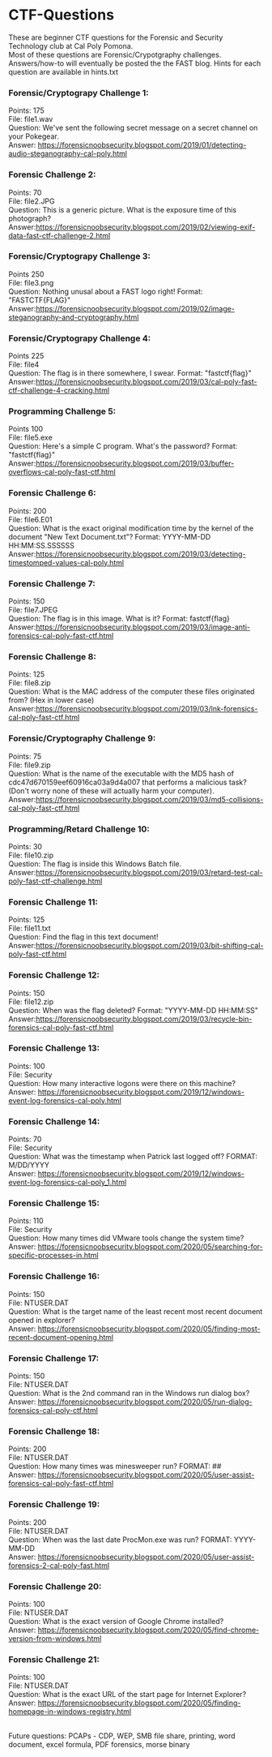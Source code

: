# CTF-Questions
These are beginner CTF questions for the Forensic and Security Technology club at Cal Poly Pomona.<br/>
Most of these questions are Forensic/Crypotgraphy challenges.<br/>
Answers/how-to will eventually be posted the the FAST blog. Hints for each question are available in hints.txt

### Forensic/Cryptograpy Challenge 1:
Points: 175 <br/>
File: file1.wav <br/>
Question: We've sent the following secret message on a secret channel on your Pokegear. <br/>
Answer: https://forensicnoobsecurity.blogspot.com/2019/01/detecting-audio-steganography-cal-poly.html

### Forensic Challenge 2:
Points: 70 <br/>
File: file2.JPG <br/>
Question: This is a generic picture. What is the exposure time of this photograph?<br/>
Answer:https://forensicnoobsecurity.blogspot.com/2019/02/viewing-exif-data-fast-ctf-challenge-2.html

### Forensic/Cryptograpy Challenge 3:
Points 250 <br/>
File: file3.png <br/>
Question: Nothing unusal about a FAST logo right! Format: "FASTCTF{FLAG}"<br/>
Answer:https://forensicnoobsecurity.blogspot.com/2019/02/image-steganography-and-cryptography.html

### Forensic/Cryptograpy Challenge 4:
Points 225 <br/>
File: file4 <br/>
Question: The flag is in there somewhere, I swear. Format: "fastctf{flag}"<br/>
Answer:https://forensicnoobsecurity.blogspot.com/2019/03/cal-poly-fast-ctf-challenge-4-cracking.html

### Programming Challenge 5:
Points 100 <br/>
File: file5.exe <br/>
Question: Here's a simple C program. What's the password? Format: "fastctf{flag}"<br/>
Answer:https://forensicnoobsecurity.blogspot.com/2019/03/buffer-overflows-cal-poly-fast-ctf.html

### Forensic Challenge 6:
Points: 200 <br/>
File: file6.E01 <br/>
Question: What is the exact original modification time by the kernel of the document "New Text Document.txt"? Format: YYYY-MM-DD HH:MM:SS.SSSSSS<br/>
Answer:https://forensicnoobsecurity.blogspot.com/2019/03/detecting-timestomped-values-cal-poly.html

### Forensic Challenge 7:
Points: 150 <br/>
File: file7.JPEG <br/>
Question: The flag is in this image. What is it? Format: fastctf{flag}<br/>
Answer:https://forensicnoobsecurity.blogspot.com/2019/03/image-anti-forensics-cal-poly-fast-ctf.html

### Forensic Challenge 8:
Points: 125 <br/>
File: file8.zip <br/>
Question: What is the MAC address of the computer these files originated from? (Hex in lower case)<br/>
Answer:https://forensicnoobsecurity.blogspot.com/2019/03/lnk-forensics-cal-poly-fast-ctf.html

### Forensic/Cryptography Challenge 9:
Points: 75 <br/>
File: file9.zip <br/>
Question: What is the name of the executable with the MD5 hash of cdc47d670159eef60916ca03a9d4a007 that performs a malicious task? (Don't worry none of these will actually harm your computer).<br/>
Answer:https://forensicnoobsecurity.blogspot.com/2019/03/md5-collisions-cal-poly-fast-ctf.html

### Programming/Retard Challenge 10:
Points: 30 <br/>
File: file10.zip <br/>
Question: The flag is inside this Windows Batch file.<br/>
Answer:https://forensicnoobsecurity.blogspot.com/2019/03/retard-test-cal-poly-fast-ctf-challenge.html

### Forensic Challenge 11:
Points: 125 <br/>
File: file11.txt <br/>
Question: Find the flag in this text document!<br/>
Answer:https://forensicnoobsecurity.blogspot.com/2019/03/bit-shifting-cal-poly-fast-ctf.html

### Forensic Challenge 12:
Points: 150 <br/>
File: file12.zip <br/>
Question: When was the flag deleted? Format: "YYYY-MM-DD HH:MM:SS"<br/>
Answer:https://forensicnoobsecurity.blogspot.com/2019/03/recycle-bin-forensics-cal-poly-fast-ctf.html

### Forensic Challenge 13:
Points: 100 <br/>
File: Security <br/>
Question: How many interactive logons were there on this machine?<br/>
Answer: https://forensicnoobsecurity.blogspot.com/2019/12/windows-event-log-forensics-cal-poly.html

### Forensic Challenge 14:
Points: 70 <br/>
File: Security <br/>
Question: What was the timestamp when Patrick last logged off? FORMAT: M/DD/YYYY<br/>
Answer: https://forensicnoobsecurity.blogspot.com/2019/12/windows-event-log-forensics-cal-poly_1.html

### Forensic Challenge 15:
Points: 110 <br/>
File: Security <br/>
Question: How many times did VMware tools change the system time?<br/>
Answer: https://forensicnoobsecurity.blogspot.com/2020/05/searching-for-specific-processes-in.html

### Forensic Challenge 16:
Points: 150 <br/>
File: NTUSER.DAT <br/>
Question: What is the target name of the least recent most recent document opened in explorer?<br/>
Answer: https://forensicnoobsecurity.blogspot.com/2020/05/finding-most-recent-document-opening.html

### Forensic Challenge 17:
Points: 150 <br/>
File: NTUSER.DAT <br/>
Question: What is the 2nd command ran in the Windows run dialog box?<br/>
Answer: https://forensicnoobsecurity.blogspot.com/2020/05/run-dialog-forensics-cal-poly-ctf.html

### Forensic Challenge 18:
Points: 200 <br/>
File: NTUSER.DAT <br/>
Question: How many times was minesweeper run? FORMAT: ##<br/>
Answer: https://forensicnoobsecurity.blogspot.com/2020/05/user-assist-forensics-cal-poly-fast-ctf.html


### Forensic Challenge 19:
Points: 200 <br/>
File: NTUSER.DAT <br/>
Question: When was the last date ProcMon.exe was run? FORMAT: YYYY-MM-DD<br/>
Answer: https://forensicnoobsecurity.blogspot.com/2020/05/user-assist-forensics-2-cal-poly-fast.html


### Forensic Challenge 20:
Points: 100 <br/>
File: NTUSER.DAT <br/>
Question: What is the exact version of Google Chrome installed?<br/>
Answer: https://forensicnoobsecurity.blogspot.com/2020/05/find-chrome-version-from-windows.html


### Forensic Challenge 21:
Points: 100 <br/>
File: NTUSER.DAT <br/>
Question: What is the exact URL of the start page for Internet Explorer?<br/>
Answer: https://forensicnoobsecurity.blogspot.com/2020/05/finding-homepage-in-windows-registry.html

<br/>
Future questions: PCAPs - CDP, WEP, SMB file share, printing, word document, excel formula, PDF forensics, morse binary
